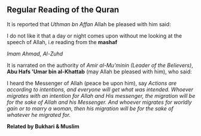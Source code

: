 
 ## Regular Reading of the Quran 
<p> It is reported that <em> Uthman bn Affan </em>
Allah be pleased with him said: </p>
<p> I do not like it that a day or night comes upon 
    without me looking at the speech of Allah, i.e 
    reading from the <strong> mashaf</strong></p>
<em> Imam Ahmad, Al-Zuhd </em> </header>

<main>

<p> It is narrated on the authority of <em> Amir al-Mu'minin (Leader of the Believers)</em>, 
    <strong> Abu Hafs 'Umar bin al-Khattab</strong> (may Allah be pleased with him), who said: 
    <p> I heard the Messenger of Allah (peace be upon him), say
     <em> Actions are according to intentions, and everyone will get what was intended.
         Whoever migrates with an intention for Allah and His messenger, the migration 
         will be for the sake of Allah and his Messenger. And whoever migrates for 
         worldly gain or to marry a woman, then his migration will be for the sake
          of whatever he migrated for.</em></p>
    
<strong> Related by Bukhari & Muslim <strong></p></main>
</body>

